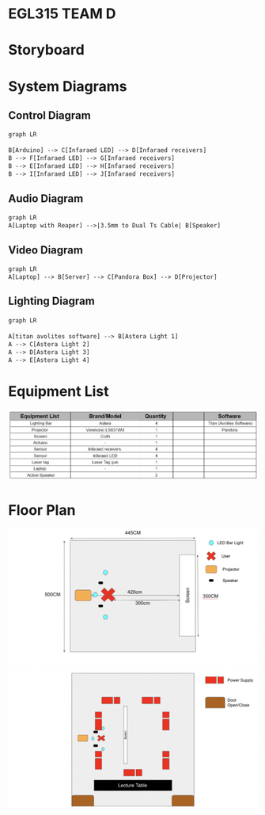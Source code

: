 # EGL315 TEAM D
# Storyboard


# System Diagrams
 ## Control Diagram
```mermaid
graph LR

B[Arduino] --> C[Infaraed LED] --> D[Infaraed receivers]
B --> F[Infaraed LED] --> G[Infaraed receivers]
B --> E[Infaraed LED] --> H[Infaraed receivers]
B --> I[Infaraed LED] --> J[Infaraed receivers]
```

## Audio Diagram
```mermaid
graph LR
A[Laptop with Reaper] -->|3.5mm to Dual Ts Cable| B[Speaker]
```

## Video Diagram
```mermaid
graph LR
A[Laptop] --> B[Server] --> C[Pandora Box] --> D[Projector]
```

## Lighting Diagram
```mermaid
graph LR

A[titan avolites software] --> B[Astera Light 1]
A --> C[Astera Light 2]
A --> D[Astera Light 3]
A --> E[Astera Light 4]
```
# Equipment List
![Alt text](images/BOM.jpg)

# Floor Plan
![Alt text](images/floor%20plan%201.png)
![Alt text](images/floor%20plan%202.png)